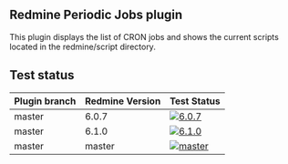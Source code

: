 ## Redmine Periodic Jobs plugin

This plugin displays the list of CRON jobs and shows the current scripts located in the redmine/script directory.


## Test status

| Plugin branch | Redmine Version | Test Status       |
|---------------|-----------------|-------------------|
| master        | 6.0.7           | [![6.0.7][1]][5]  |
| master        | 6.1.0           | [![6.1.0][2]][5]  |
| master        | master          | [![master][3]][5] |

[1]: https://github.com/nanego/redmine_periodic_jobs/actions/workflows/6_0_7.yml/badge.svg
[2]: https://github.com/nanego/redmine_periodic_jobs/actions/workflows/6_1_0.yml/badge.svg
[3]: https://github.com/nanego/redmine_periodic_jobs/actions/workflows/master.yml/badge.svg
[5]: https://github.com/nanego/redmine_periodic_jobs/actions
